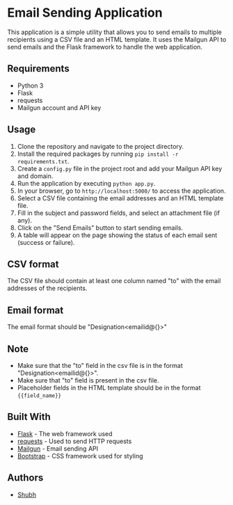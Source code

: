 # Email Sending Application

This application is a simple utility that allows you to send emails to multiple recipients using a CSV file and an HTML template. It uses the Mailgun API to send emails and the Flask framework to handle the web application.

## Requirements

-   Python 3
-   Flask
-   requests
-   Mailgun account and API key

## Usage

1.  Clone the repository and navigate to the project directory.
2.  Install the required packages by running `pip install -r requirements.txt`.
3.  Create a `config.py` file in the project root and add your Mailgun API key and domain.
4.  Run the application by executing `python app.py`.
5.  In your browser, go to `http://localhost:5000/` to access the application.
6.  Select a CSV file containing the email addresses and an HTML template file.
7.  Fill in the subject and password fields, and select an attachment file (if any).
8.  Click on the "Send Emails" button to start sending emails.
9.  A table will appear on the page showing the status of each email sent (success or failure).

## CSV format

The CSV file should contain at least one column named "to" with the email addresses of the recipients.

## Email format

The email format should be "Designation<emailid@{}>"

## Note

-   Make sure that the "to" field in the csv file is in the format "Designation<emailid@{}>".
-   Make sure that "to" field is present in the csv file.
-   Placeholder fields in the HTML template should be in the format `{{field_name}}`
## Built With

-   [Flask](https://flask.palletsprojects.com/en/2.1.x/) - The web framework used
-   [requests](https://requests.readthedocs.io/en/master/) - Used to send HTTP requests
-   [Mailgun](https://www.mailgun.com/) - Email sending API
-   [Bootstrap](https://getbootstrap.com/) - CSS framework used for styling

## Authors

-   [Shubh](https://github.com/shubhtoy)

